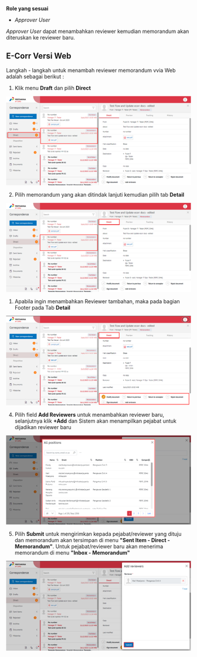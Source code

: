 **Role yang sesuai**

- *Approver User*

*Approver User* dapat menambahkan reviewer kemudian memorandum akan diteruskan ke reviewer baru.

## **E-Corr Versi Web**

Langkah - langkah untuk menambah reviewer memorandum vvia Web adalah sebagai berikut :

1. Klik menu **Draft** dan pilih **Direct**

![gambar](Memorandum/MM_Web/MM-28.png)

2. Pilih memorandum yang akan ditindak lanjuti kemudian pilih tab **Detail**

![gambar](Memorandum/MM_Web/MM-29.png)

1. Apabila ingin menambahkan Reviewer tambahan, maka pada bagian Footer pada Tab **Detail**

![gambar](Memorandum/MM_Web/MM-31.png)

4. Pilih field **Add Reviewers** untuk menambahkan reviewer baru, selanjutnya klik **+Add** dan Sistem akan menampilkan pejabat untuk dijadikan reviewer baru

![gambar](Memorandum/MM_Web/MM-32.png)

5. Pilih **Submit** untuk mengirimkan kepada pejabat/reviewer yang dituju dan memorandum akan tersimpan di menu **"Sent Item - Direct - Memorandum"**. Untuk pejabat/reviewer baru akan menerima memorandum di menu **"Inbox - Memorandum"**

![gambar](Memorandum/MM_Web/MM-33.png)


